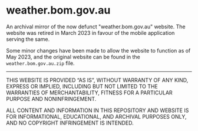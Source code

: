 # weather.bom.gov.au
An archival mirror of the now defunct "weather.bom.gov.au" website. The website was retired in March 2023 in favour of the mobile application serving the same.

Some minor changes have been made to allow the website to function as of May 2023, and the original website can be found in the `weather.bom.gov.au.zip` file.

---
THIS WEBSITE IS PROVIDED “AS IS”, WITHOUT WARRANTY OF ANY KIND, EXPRESS OR IMPLIED, INCLUDING BUT NOT LIMITED TO THE WARRANTIES OF MERCHANTABILITY, FITNESS FOR A PARTICULAR PURPOSE AND NONINFRINGEMENT.

ALL CONTENT AND INFORMATION IN THIS REPOSITORY AND WEBSITE IS FOR INFORMATIONAL, EDUCATIONAL, AND ARCHIVAL PURPOSES ONLY, AND NO COPYRIGHT INFRINGEMENT IS INTENDED.

